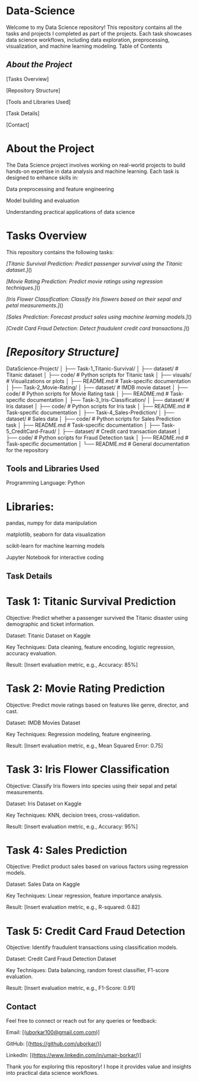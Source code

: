 # Data-Science
Welcome to my Data Science repository! This repository contains all the tasks and projects I completed as part of the projects. Each task showcases data science workflows, including data exploration, preprocessing, visualization, and machine learning modeling.
Table of Contents

## *About the Project*

[Tasks Overview]

[Repository Structure]

[Tools and Libraries Used]

[Task Details]

[Contact]

# About the Project 

The Data Science project involves working on real-world projects to build hands-on expertise in data analysis and machine learning. Each task is designed to enhance skills in:

Data preprocessing and feature engineering

Model building and evaluation

Understanding practical applications of data science

# Tasks Overview

This repository contains the following tasks:

*[Titanic Survival Prediction: Predict passenger survival using the Titanic dataset.]*()

*[Movie Rating Prediction: Predict movie ratings using regression techniques.]*()

*[Iris Flower Classification: Classify Iris flowers based on their sepal and petal measurements.]*()

*[Sales Prediction: Forecast product sales using machine learning models.]*()

*[Credit Card Fraud Detection: Detect fraudulent credit card transactions.]*()

# *[Repository Structure]*

DataScience-Project/
│
├── Task-1_Titanic-Survival/
│   ├── dataset/                # Titanic dataset
│   ├── code/                   # Python scripts for Titanic task
│   ├── visuals/                # Visualizations or plots
│   ├── README.md               # Task-specific documentation
│
├── Task-2_Movie-Rating/
│   ├── dataset/                # IMDB movie dataset
│   ├── code/                   # Python scripts for Movie Rating task
│   ├── README.md               # Task-specific documentation
│
├── Task-3_Iris-Classification/
│   ├── dataset/                # Iris dataset
│   ├── code/                   # Python scripts for Iris task
│   ├── README.md               # Task-specific documentation
│
├── Task-4_Sales-Prediction/
│   ├── dataset/                # Sales data
│   ├── code/                   # Python scripts for Sales Prediction task
│   ├── README.md               # Task-specific documentation
│
├── Task-5_CreditCard-Fraud/
│   ├── dataset/                # Credit card transaction dataset
│   ├── code/                   # Python scripts for Fraud Detection task
│   ├── README.md               # Task-specific documentation
│
└── README.md                   # General documentation for the repository

## Tools and Libraries Used

Programming Language: Python

# Libraries:

pandas, numpy for data manipulation

matplotlib, seaborn for data visualization

scikit-learn for machine learning models

Jupyter Notebook for interactive coding

## Task Details

# Task 1: Titanic Survival Prediction

Objective: Predict whether a passenger survived the Titanic disaster using demographic and ticket information.

Dataset: Titanic Dataset on Kaggle

Key Techniques: Data cleaning, feature encoding, logistic regression, accuracy evaluation.

Result: [Insert evaluation metric, e.g., Accuracy: 85%]

# Task 2: Movie Rating Prediction

Objective: Predict movie ratings based on features like genre, director, and cast.

Dataset: IMDB Movies Dataset

Key Techniques: Regression modeling, feature engineering.

Result: [Insert evaluation metric, e.g., Mean Squared Error: 0.75]

# Task 3: Iris Flower Classification

Objective: Classify Iris flowers into species using their sepal and petal measurements.

Dataset: Iris Dataset on Kaggle

Key Techniques: KNN, decision trees, cross-validation.

Result: [Insert evaluation metric, e.g., Accuracy: 95%]

# Task 4: Sales Prediction

Objective: Predict product sales based on various factors using regression models.

Dataset: Sales Data on Kaggle

Key Techniques: Linear regression, feature importance analysis.

Result: [Insert evaluation metric, e.g., R-squared: 0.82]

# Task 5: Credit Card Fraud Detection

Objective: Identify fraudulent transactions using classification models.

Dataset: Credit Card Fraud Detection Dataset

Key Techniques: Data balancing, random forest classifier, F1-score evaluation.

Result: [Insert evaluation metric, e.g., F1-Score: 0.91]

## Contact

Feel free to connect or reach out for any queries or feedback:

Email: [(uborkar100@gmail.com.com)]

GitHub: [(https://github.com/uborkar/)]

LinkedIn: [(https://www.linkedin.com/in/umair-borkar/)]

Thank you for exploring this repository! I hope it provides value and insights into practical data science workflows.
